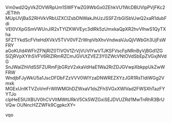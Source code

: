 Vm0wd2QyVkZOVWRpUm1SWFYwZG9WbGx0ZEhkVU1WcDBUVlpPVjFKc2JETlhh
MUpUVjBaS2RHVkVRbUZXClZsbDNWakJhUzJSSFZrbGlSbVJwQ2xaR1dubFdi
VEI0VXpGSmVWUnJiR2xTYlZKWVEyc3dlRk5zUmxkaQpXR2hvVlhwS1QyTXha
SFZTYkdScFVteHdXVkV5TVV0VFZrWnpVbXhvVndwaVJuQjVWbGh3UjFsWFRY
aGoKUld4WFlrZFNjRlZ0TlVOV1ZrVjVUVlYwVTJKSFVscFpNRnByVjBGd1ZG
SlZjRVpXYlhSVFV6RlZlRmRZCmJGVUtZVEZ3Y0ZWcVNtOVdSbEpZVGxjNVdG
SnJWalZhVldSSFZURmFjbGRzV2xkaVdHaE1Wa2RrZDJGVwpXbkppUkZwWFRW
WndjbFJyWkU5a1JscDFDbFZzVVV0WlYzaDNWREZXYzJGR1RsTldiWGg2Vmxk
MGExUnIKTVZoVmFrWllWMGhDZWxaV1dsZFhSVGxXWlVad2FWSXhTazFYYTJo
clpHeE5lUXBUV0hCVVltMWtURkV5Ck5WZGxiSEJDVUZRd1MwTnRhR3BrUVQw
OUNncHZZWFk9CgpkcXY=

vqo